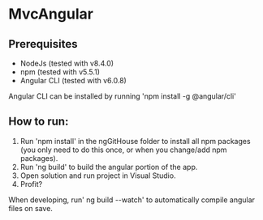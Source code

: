 # MvcAngular

## Prerequisites
* NodeJs (tested with v8.4.0)
* npm (tested with v5.5.1)
* Angular CLI (tested with v6.0.8)

Angular CLI can be installed by running 'npm install -g @angular/cli'

## How to run:
1. Run 'npm install' in the ngGitHouse folder to install all npm packages (you only need to do this once, or when you change/add npm packages).
2. Run 'ng build' to build the angular portion of the app.
3. Open solution and run project in Visual Studio.
4. Profit?

When developing, run' ng build --watch' to automatically compile angular files on save.